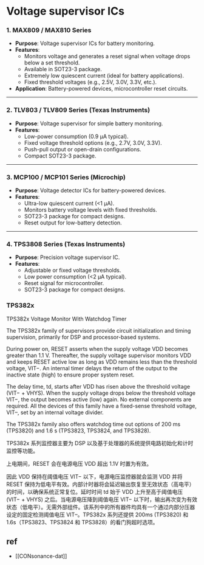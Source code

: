 
# Voltage supervisor ICs


### 1. MAX809 / MAX810 Series
- **Purpose**: Voltage supervisor ICs for battery monitoring.
- **Features**:
  - Monitors voltage and generates a reset signal when voltage drops below a set threshold.
  - Available in SOT23-3 package.
  - Extremely low quiescent current (ideal for battery applications).
  - Fixed threshold voltages (e.g., 2.5V, 3.0V, 3.3V, etc.).
- **Application**: Battery-powered devices, microcontroller reset circuits.

---

### 2. TLV803 / TLV809 Series (Texas Instruments)
- **Purpose**: Voltage supervisor for simple battery monitoring.
- **Features**:
  - Low-power consumption (0.9 µA typical).
  - Fixed voltage threshold options (e.g., 2.7V, 3.0V, 3.3V).
  - Push-pull output or open-drain configurations.
  - Compact SOT23-3 package.

---

### 3. MCP100 / MCP101 Series (Microchip)
- **Purpose**: Voltage detector ICs for battery-powered devices.
- **Features**:
  - Ultra-low quiescent current (<1 µA).
  - Monitors battery voltage levels with fixed thresholds.
  - SOT23-3 package for compact designs.
  - Reset output for low-battery detection.

---

### 4. TPS3808 Series (Texas Instruments)
- **Purpose**: Precision voltage supervisor IC.
- **Features**:
  - Adjustable or fixed voltage thresholds.
  - Low power consumption (<2 µA typical).
  - Reset signal for microcontroller.
  - SOT23-3 package for compact designs.


### TPS382x

TPS382x Voltage Monitor With Watchdog Timer

The TPS382x family of supervisors provide circuit initialization and timing supervision, primarily for DSP and processor-based systems. 

During power on, RESET asserts when the supply voltage VDD becomes greater than 1.1 V. Thereafter, the supply voltage supervisor monitors VDD and keeps RESET active low as long as VDD remains less than the threshold voltage, VIT−. An internal timer delays the return of the output to the inactive state (high) to ensure proper system reset. 

The delay time, td, starts after VDD has risen above the threshold voltage (VIT− + VHYS). When the supply voltage drops below the threshold voltage VIT−, the output becomes active (low) again. No external components are required. All the devices of this family have a fixed-sense threshold voltage, VIT–, set by an internal voltage divider. 

The TPS382x family also offers watchdog time out options of 200 ms (TPS3820) and 1.6 s (TPS3823, TPS3824, and TPS3828).


TPS382x 系列监控器主要为 DSP 以及基于处理器的系统提供电路初始化和计时监控等功能。

上电期间，RESET 会在电源电压 VDD 超出 1.1V 时置为有效。

因此 VDD 保持在阈值电压 VIT− 以下，电源电压监控器就会监测 VDD 并将 RESET 保持为低电平有效。内部计时器将会延迟输出恢复至无效状态（高电平）的时间，以确保系统正常复位。延时时间 td 始于 VDD 上升至高于阈值电压 (VIT− + VHYS) 之后。当电源电压降到阈值电压 VIT− 以下时，输出再次变为有效状态（低电平）。无需外部组件。该系列中的所有器件均具有一个通过内部分压器设定的固定检测阈值电压 VIT–。TPS382x 系列还提供 200ms (TPS3820) 和 1.6s（TPS3823、TPS3824 和 TPS3828）的看门狗超时选项。


## ref 

- [[CONsonance-dat]]